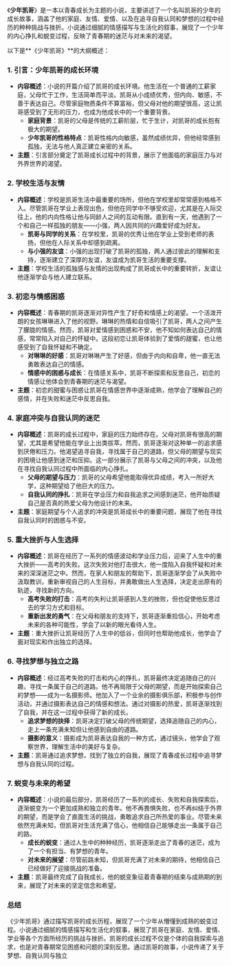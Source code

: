 《**少年凯哥**》是一本以青春成长为主题的小说，主要讲述了一个名叫凯哥的少年的成长故事，涵盖了他的家庭、友情、爱情、以及在追寻自我认同和梦想的过程中经历的种种挑战与挫折。小说通过细腻的情感描写与生活化的叙事，展现了一个少年的内心挣扎和蜕变过程，反映了青春期的迷茫与对未来的渴望。

以下是**《少年凯哥》**的大纲概述：

### 1. **引言：少年凯哥的成长环境**
- **内容概述**：小说的开篇介绍了凯哥的成长环境。他生活在一个普通的工薪家庭，父母忙于工作，生活简单而平淡。凯哥从小成绩优秀，但内向、敏感，不善于表达自己。尽管家庭物质条件不算富裕，但父母对他的期望很高，这让凯哥感受到了无形的压力，也成为他成长中的一个重要背景。
  - **家庭背景**：凯哥的父母是传统的工薪阶层，忙于生计，对凯哥的成长抱有极大的期望。
  - **少年凯哥的性格特点**：凯哥性格内向敏感，虽然成绩优异，但他经常感到孤独，无法与他人真正建立亲密的关系。
- **主题**：引言部分奠定了凯哥成长过程中的背景，展示了他面临的家庭压力与对外界世界的渴望。

### 2. **学校生活与友情**
- **内容概述**：学校是凯哥生活中最重要的场所，但他在学校里却常常感到格格不入。尽管凯哥在学业上表现出色，但他在同学中不够受欢迎，尤其是在人际交往上，他的内向性格让他与同龄人之间的互动有限。直到有一天，他遇到了一个和自己一样孤独的朋友——小强，两人因共同的兴趣爱好成为好友。
  - **凯哥与同学的关系**：在学校里，凯哥的优秀让他在学业上受到老师的表扬，但他在人际关系中却感到疏离。
  - **与小强的友谊**：小强的出现打破了凯哥的孤独，两人通过彼此的理解和支持，逐渐建立了深厚的友谊，友谊成为凯哥生活的重要支撑。
- **主题**：学校生活的孤独感与友情的出现构成了凯哥成长中的重要转折，友谊让他逐渐学会与他人建立联系。

### 3. **初恋与情感困惑**
- **内容概述**：青春期的凯哥逐渐对异性产生了好奇和情感上的渴望。一个活泼开朗的女孩琳琳进入了他的视野。琳琳的热情和自信吸引了凯哥，两人之间产生了朦胧的情感。然而，凯哥对爱情感到困惑和不安，他不知如何表达自己的情感，常常陷入对自己的怀疑中。这段初恋让凯哥体验到了爱情的甜蜜，也让他感受到了自我怀疑和不确定。
  - **对琳琳的好感**：凯哥对琳琳产生了好感，但由于内向和自卑，他一直无法勇敢表达自己的情感。
  - **情感中的困惑与成长**：在情感关系中，凯哥不断探索和反思自己，初恋的情感让他体会到青春期的迷茫与渴望。
- **主题**：初恋的甜蜜与困惑让凯哥在情感世界中逐渐成熟，他学会了理解自己的感情，并在失败和迷茫中反思自我。

### 4. **家庭冲突与自我认同的迷茫**
- **内容概述**：凯哥的成长过程中，家庭的压力始终存在。父母对凯哥有很高的期望，尤其是希望他能在学业上出类拔萃。然而，凯哥逐渐对这种单一的追求感到厌倦和压力。他渴望追寻自我，寻找属于自己的道路，但父母的期望与现实的困境让他感到迷茫和压抑。这一部分展示了凯哥与父母之间的冲突，以及他在寻找自我认同过程中所面临的内心挣扎。
  - **父母的期望与压力**：凯哥的父母希望他能取得优异成绩，考入一所好大学，这种期望给了他巨大的压力。
  - **自我认同的挣扎**：凯哥在学业压力和自我追求之间感到迷茫，他开始质疑自己是否真的热爱父母为他设计的未来。
- **主题**：家庭期望与个人追求的冲突是凯哥成长中的重要问题，展现了他在寻找自我认同时的困惑与不安。

### 5. **重大挫折与人生选择**
- **内容概述**：凯哥在经历了一系列的情感波动和学业压力后，迎来了人生中的重大挫折——高考的失败。这次失败对他打击很大，他一度陷入自我怀疑和对未来的深深迷茫之中。然而，在家人和朋友的帮助下，凯哥逐渐学会了从失败中汲取教训，重新审视自己的人生目标，并勇敢做出人生选择，决定走出原有的轨迹，寻找新的方向。
  - **高考失败的打击**：高考的失利让凯哥感到人生的挫败，但也促使他反思过去的学习方式和目标。
  - **重新出发的勇气**：在父母和朋友的支持下，凯哥逐渐重拾信心，开始考虑未来的各种可能性，学会了以新的眼光看待人生。
- **主题**：重大挫折让凯哥经历了人生中的低谷，但同时也帮助他成长，他学会了面对现实和作出独立的选择。

### 6. **寻找梦想与独立之路**
- **内容概述**：经过高考失败的打击和内心的挣扎，凯哥最终决定追随自己的兴趣，寻找一条属于自己的道路。他不再局限于父母的期望，而是开始探索自己的梦想——成为一名摄影师。他加入了一个业余的摄影俱乐部，积极参与创作活动，并通过摄影表达自己的情感和想法。通过对摄影的热爱，凯哥逐渐找到了自我，并在这一过程中获得了新的成长。
  - **追求梦想的抉择**：凯哥决定打破父母的传统期望，选择追随自己的内心，走上一条充满未知但让他感到自由的道路。
  - **摄影的意义**：摄影成为凯哥表达自我的一种方式，通过镜头，他学会了观察世界，理解生活中的美好与复杂。
- **主题**：凯哥通过追求梦想，找到了独立的自我，展现了青春成长过程中追寻梦想与自我认同的过程。

### 7. **蜕变与未来的希望**
- **内容概述**：小说的最后部分，凯哥经历了一系列的成长、失败和自我探索后，逐渐蜕变为一个更加成熟和独立的青年。他不再畏惧失败，也不再纠结于外界的期望，而是学会了直面生活的挑战，勇敢追求自己所热爱的事业。尽管未来依然充满未知，但凯哥对生活充满了信心，他相信自己能够走出一条属于自己的路。
  - **成长的蜕变**：通过人生中的种种经历，凯哥逐渐走出了青春的迷茫，成为了一个有担当、有梦想的青年。
  - **对未来的展望**：尽管前路未知，但凯哥充满了对未来的期待，他相信自己已经做好了迎接挑战的准备。
- **主题**：凯哥最终完成了自我成长，他的蜕变象征着青春期的结束与成熟期的到来，展现了对未来的坚定信念和希望。

### **总结**
《少年凯哥》通过描写凯哥的成长历程，展现了一个少年从懵懂到成熟的蜕变过程。小说通过细腻的情感描写和生活化的叙事，展现了凯哥在家庭、友情、爱情、学业等各个方面所经历的挑战与挫折。凯哥的成长过程不仅是个体的自我探索与追求，也是对青春期常见困惑和问题的深刻反思。通过凯哥的故事，小说传递了关于梦想、自我认同与独立